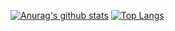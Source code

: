 [![Anurag's github stats](https://github-readme-stats.vercel.app/api?username=u4250&show_icons=true&theme=tokyonight)](https://github.com/anuraghazra/github-readme-stats)
[![Top Langs](https://github-readme-stats.vercel.app/api/top-langs/?username=u4250&layout=compact)](https://github.com/anuraghazra/github-readme-stats)
